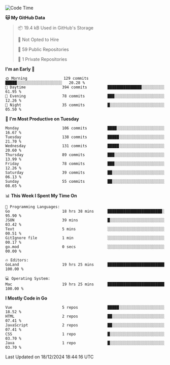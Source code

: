 <!--START_SECTION:waka-->
![Code Time](http://img.shields.io/badge/Code%20Time-1%2C390%20hrs%2045%20mins-blue)

**🐱 My GitHub Data** 

> 📦 19.4 kB Used in GitHub's Storage 
 > 
> 🚫 Not Opted to Hire
 > 
> 📜 59 Public Repositories 
 > 
> 🔑 1 Private Repositories 
 > 
**I'm an Early 🐤** 

```text
🌞 Morning                129 commits         █████░░░░░░░░░░░░░░░░░░░░   20.28 % 
🌆 Daytime                394 commits         ███████████████░░░░░░░░░░   61.95 % 
🌃 Evening                78 commits          ███░░░░░░░░░░░░░░░░░░░░░░   12.26 % 
🌙 Night                  35 commits          █░░░░░░░░░░░░░░░░░░░░░░░░   05.50 % 
```
📅 **I'm Most Productive on Tuesday** 

```text
Monday                   106 commits         ████░░░░░░░░░░░░░░░░░░░░░   16.67 % 
Tuesday                  138 commits         █████░░░░░░░░░░░░░░░░░░░░   21.70 % 
Wednesday                131 commits         █████░░░░░░░░░░░░░░░░░░░░   20.60 % 
Thursday                 89 commits          ███░░░░░░░░░░░░░░░░░░░░░░   13.99 % 
Friday                   78 commits          ███░░░░░░░░░░░░░░░░░░░░░░   12.26 % 
Saturday                 39 commits          ██░░░░░░░░░░░░░░░░░░░░░░░   06.13 % 
Sunday                   55 commits          ██░░░░░░░░░░░░░░░░░░░░░░░   08.65 % 
```


📊 **This Week I Spent My Time On** 

```text
💬 Programming Languages: 
Go                       18 hrs 38 mins      ████████████████████████░   95.90 % 
JSON                     39 mins             █░░░░░░░░░░░░░░░░░░░░░░░░   03.42 % 
Text                     5 mins              ░░░░░░░░░░░░░░░░░░░░░░░░░   00.51 % 
GitIgnore file           1 min               ░░░░░░░░░░░░░░░░░░░░░░░░░   00.17 % 
go.mod                   0 secs              ░░░░░░░░░░░░░░░░░░░░░░░░░   00.00 % 

🔥 Editors: 
GoLand                   19 hrs 25 mins      █████████████████████████   100.00 % 

💻 Operating System: 
Mac                      19 hrs 25 mins      █████████████████████████   100.00 % 
```

**I Mostly Code in Go** 

```text
Vue                      5 repos             █████░░░░░░░░░░░░░░░░░░░░   18.52 % 
HTML                     2 repos             ██░░░░░░░░░░░░░░░░░░░░░░░   07.41 % 
JavaScript               2 repos             ██░░░░░░░░░░░░░░░░░░░░░░░   07.41 % 
CSS                      1 repo              █░░░░░░░░░░░░░░░░░░░░░░░░   03.70 % 
Java                     1 repo              █░░░░░░░░░░░░░░░░░░░░░░░░   03.70 % 
```




 Last Updated on 18/12/2024 18:44:16 UTC
<!--END_SECTION:waka-->
